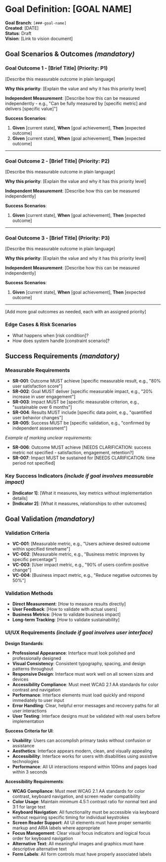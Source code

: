 # Goal Definition: [GOAL NAME]

**Goal Branch**: `[###-goal-name]`  
**Created**: [DATE]  
**Status**: Draft  
**Vision**: [Link to vision document]

## Goal Scenarios & Outcomes *(mandatory)*

<!--
  IMPORTANT: Goal outcomes should be PRIORITIZED as measurable results ordered by importance.
  Each goal outcome must be INDEPENDENTLY MEASURABLE - meaning if you achieve just ONE of them,
  you should still have a viable outcome that delivers value.
  
  Assign priorities (P1, P2, P3, etc.) to each outcome, where P1 is the most critical.
  Think of each outcome as a standalone measurable result that can be:
  - Planned independently
  - Measured independently
  - Validated independently
  - Demonstrated to stakeholders independently
-->

### Goal Outcome 1 - [Brief Title] (Priority: P1)

[Describe this measurable outcome in plain language]

**Why this priority**: [Explain the value and why it has this priority level]

**Independent Measurement**: [Describe how this can be measured independently - e.g., "Can be fully measured by [specific metric] and delivers [specific value]"]

**Success Scenarios**:

1. **Given** [current state], **When** [goal achievement], **Then** [expected outcome]
2. **Given** [current state], **When** [goal achievement], **Then** [expected outcome]

---

### Goal Outcome 2 - [Brief Title] (Priority: P2)

[Describe this measurable outcome in plain language]

**Why this priority**: [Explain the value and why it has this priority level]

**Independent Measurement**: [Describe how this can be measured independently]

**Success Scenarios**:

1. **Given** [current state], **When** [goal achievement], **Then** [expected outcome]

---

### Goal Outcome 3 - [Brief Title] (Priority: P3)

[Describe this measurable outcome in plain language]

**Why this priority**: [Explain the value and why it has this priority level]

**Independent Measurement**: [Describe how this can be measured independently]

**Success Scenarios**:

1. **Given** [current state], **When** [goal achievement], **Then** [expected outcome]

---

[Add more goal outcomes as needed, each with an assigned priority]

### Edge Cases & Risk Scenarios

<!--
  ACTION REQUIRED: The content in this section represents placeholders.
  Fill them out with the right edge cases.
-->

- What happens when [risk condition]?
- How does system handle [constraint scenario]?

## Success Requirements *(mandatory)*

<!--
  ACTION REQUIRED: The content in this section represents placeholders.
  Fill them out with the right success requirements.
-->

### Measurable Requirements

- **SR-001**: Outcome MUST achieve [specific measurable result, e.g., "80% user satisfaction score"]
- **SR-002**: Goal MUST deliver [specific measurable impact, e.g., "20% increase in user engagement"]  
- **SR-003**: Impact MUST be [specific measurable criterion, e.g., "sustainable over 6 months"]
- **SR-004**: Results MUST include [specific data point, e.g., "quantified user behavior changes"]
- **SR-005**: Success MUST be [specific validation, e.g., "confirmed by independent assessment"]

*Example of marking unclear requirements:*

- **SR-006**: Outcome MUST achieve [NEEDS CLARIFICATION: success metric not specified - satisfaction, engagement, retention?]
- **SR-007**: Impact MUST be sustained for [NEEDS CLARIFICATION: time period not specified]

### Key Success Indicators *(include if goal involves measurable impact)*

- **[Indicator 1]**: [What it measures, key metrics without implementation details]
- **[Indicator 2]**: [What it measures, relationships to other outcomes]

## Goal Validation *(mandatory)*

<!--
  ACTION REQUIRED: Define measurable validation approaches.
  These must be outcome-focused and measurable.
-->

### Validation Criteria

- **VC-001**: [Measurable metric, e.g., "Users achieve desired outcome within specified timeframe"]
- **VC-002**: [Measurable metric, e.g., "Business metric improves by specific percentage"]
- **VC-003**: [User impact metric, e.g., "90% of users confirm positive change"]
- **VC-004**: [Business impact metric, e.g., "Reduce negative outcomes by 50%"]

### Validation Methods

- **Direct Measurement**: [How to measure results directly]
- **User Feedback**: [How to validate with actual users]
- **Business Metrics**: [How to validate business impact]
- **Long-term Tracking**: [How to validate sustainability]

### UI/UX Requirements *(include if goal involves user interface)*

**Design Standards**:

- **Professional Appearance**: Interface must look polished and professionally designed
- **Visual Consistency**: Consistent typography, spacing, and design patterns throughout
- **Responsive Design**: Interface must work well on all screen sizes and devices
- **Accessibility Compliance**: Must meet WCAG 2.1 AA standards for color contrast and navigation
- **Performance**: Interface elements must load quickly and respond immediately to user input
- **Error Handling**: Clear, helpful error messages and recovery paths for all user interactions
- **User Testing**: Interface designs must be validated with real users before implementation

**Success Criteria for UI**:

- **Usability**: Users can accomplish primary tasks without confusion or assistance
- **Aesthetics**: Interface appears modern, clean, and visually appealing
- **Accessibility**: Interface works for users with disabilities using assistive technologies
- **Performance**: All UI interactions respond within 100ms and pages load within 3 seconds

**Accessibility Requirements**:

- **WCAG Compliance**: Must meet WCAG 2.1 AA standards for color contrast, keyboard navigation, and screen reader compatibility
- **Color Usage**: Maintain minimum 4.5:1 contrast ratio for normal text and 3:1 for large text
- **Keyboard Navigation**: All functionality must be accessible via keyboard without requiring specific timing for individual keystrokes
- **Screen Reader Support**: All UI elements must have proper semantic markup and ARIA labels where appropriate
- **Focus Management**: Clear visual focus indicators and logical focus order for keyboard navigation
- **Alternative Text**: All meaningful images and graphics must have descriptive alternative text
- **Form Labels**: All form controls must have properly associated labels
